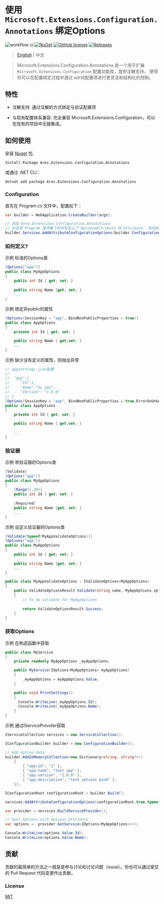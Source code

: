 # 使用 `Microsoft.Extensions.Configuration.Annotations` 绑定Options
![workflow ci](https://github.com/huhouhua/Microsoft.Extensions.Configuration.Annotations/actions/workflows/dotnet.yml/badge.svg)
[![NuGet](https://img.shields.io/nuget/v/Ares.Extensions.Configuration.Annotations.svg?style=flat-square)](https://www.nuget.org/Ares.Extensions.Configuration.Annotations)
[![GitHub license](https://img.shields.io/badge/license-MIT-blue.svg)](https://github.com/huhouhua/Microsoft.Extensions.Configuration.Annotations/blob/main/LICENSE)
[![Releases](https://img.shields.io/github/downloads/huhouhua/Microsoft.Extensions.Configuration.Annotations/total.svg)](https://github.com/huhouhua/Microsoft.Extensions.Configuration.Annotations/releases)

> [English](README.md) | 中文

> Microsoft.Extensions.Configuration.Annotations 是一个用于扩展 `Microsoft.Extensions.Configuration` 配置功能库，提供注解支持，
> 使得你可以在配置绑定过程中通过 `AOP`对配置项进行更灵活和结构化的控制。

## 特性
- 注解支持: 通过注解的方式绑定与验证配置项

- 与现有配置体系兼容: 完全兼容 Microsoft.Extensions.Configuration，可以在现有的项目中无缝集成。


## 如何使用

安装 [Nuget](https://www.nuget.org/packages/Ares.Extensions.Configuration.Annotations) 包.

```sh
Install-Package Ares.Extensions.Configuration.Annotations
```

或通过 .NET CLI：

```sh
dotnet add package Ares.Extensions.Configuration.Annotations
```

### Configuration
首先在 Program.cs 文件中，配置如下：

```c#
var builder = WebApplication.CreateBuilder(args);

// 添加 Ares.Extensions.Configuration.Annotations
// 并且把`Program`程序集下的所有定义了`OptionsAttribute`的`Attribute` 添加到IServiceCollection
builder.Services.AddAttributeConfigurationOptions(builder.Configuration,true,typeof(Program).Assembly);
```

### 如何定义?

示例 标准的Options类
```c#
[Options("app")]
public class MyAppOptions
{
    public int Id { get; set; }
    
    public string Name {get; set; }
    ...
}
```

示例 绑定非public的属性
```c#
[Options(SessionKey = "app", BindNonPublicProperties = true)]
public class AppOptions
{
    private int Id { get; set; }

    public string Name { get;set; }
    ...
}
```
示例 缺少没有定义的属性，则抛出异常
```c#
// appsettings.json配置
//
//  "App":{
//     "Id":1,
//     "Name":"my app",
//     "Version": "1.0.0"
// }
[Options(SessionKey = "app", BindNonPublicProperties = true,ErrorOnUnknownConfiguration = true)]
public class AppOptions
{
    private int Id { get; set; }

    public string Name { get;set; }
    
    ...
}
```
### 验证器

示例 带验证器的Options类
```c#
[Validate]
[Options("app")]
public class MyAppOptions
{
    [Range(1,20)]
    public int Id { get; set; }
    
    [Required]
    public string Name {get; set; }
    ...
}
```

示例 自定义验证器的Options类
```c#
[Validate(typeof(MyAppValidateOptions))]
[Options("app")]
public class MyAppOptions
{
    public int Id { get; set; }
    
    public string Name {get; set; }
    ...
}

public class MyAppValidateOptions : IValidateOptions<MyAppOptions>
{
    public ValidateOptionsResult Validate(string name, MyAppOptions options)
    {
        // To do validate for MyAppOptions
        
        return ValidateOptionsResult.Success;
    }
}
```
### 获取Options

示例 在构造函数中获取
```c#
public class MyService
{
    private readonly MyAppOptions _myAppOptions;

    public MyService(IOptions<MyAppOptions> myAppOptions)
    {
        _myAppOptions = myAppOptions.Value;
    }

    public void PrintSettings()
    {
      Console.WriteLine(_myAppOptions.Id);
      Console.WriteLine(_myAppOptions.Name);
    }
}
```

示例 通过IServiceProvider获取
```c#
IServiceCollection services = new ServiceCollection();

IConfigurationBuilder builder = new ConfigurationBuilder();

// Add option data
builder.AddInMemoryCollection(new Dictionary<string, string?>()
    {
        { "app:id", "1" },
        { "app:name", "test app" },
        { "app:version", "1.0.0" },
        { "app:description", "test options bind" },
    });

IConfigurationRoot configurationRoot = builder.Build();

services.AddAttributeConfigurationOptions(configurationRoot,true,typeof(Program).Assembly);

var provider = services.BuildServiceProvider();

// Gets Options with Options Attribute
var options =  provider.GetService<IOptions<MyAppOptions>>();

Console.WriteLine(options.Value.Id);
Console.WriteLine(options.Value.Name);

```

## 贡献

贡献的最简单的方法之一就是是参与讨论和讨论问题（issue）。你也可以通过提交的 Pull Request 代码变更作出贡献。

### License

[MIT](https://github.com/huhouhua/Microsoft.Extensions.Configuration.Annotations/blob/main/LICENSE)
